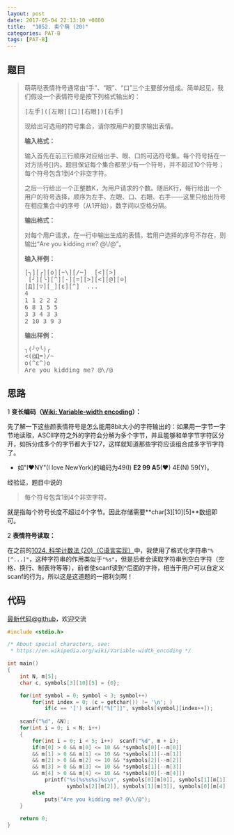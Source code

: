```yaml
---
layout: post
date: 2017-05-04 22:13:10 +0800
title:  "1052. 卖个萌 (20)"
categories: PAT-B
tags: [PAT-B]
---
```


## 题目

> <div id="problemContent">
> <p>
> 萌萌哒表情符号通常由“手”、“眼”、“口”三个主要部分组成。简单起见，我们假设一个表情符号是按下列格式输出的：</p>
> <pre>
> [左手]([左眼][口][右眼])[右手]
> </pre>
> <p>
> 现给出可选用的符号集合，请你按用户的要求输出表情。
> </p>
> <p><b>
> 输入格式：
> </b></p>
> <p>
> 输入首先在前三行顺序对应给出手、眼、口的可选符号集。每个符号括在一对方括号[]内。题目保证每个集合都至少有一个符号，并不超过10个符号；每个符号包含1到4个非空字符。
> </p>
> <p>
> 之后一行给出一个正整数K，为用户请求的个数。随后K行，每行给出一个用户的符号选择，顺序为左手、左眼、口、右眼、右手——这里只给出符号在相应集合中的序号（从1开始），数字间以空格分隔。
> </p>
> <p><b>
> 输出格式：
> </b></p>
> <p>
> 对每个用户请求，在一行中输出生成的表情。若用户选择的序号不存在，则输出“Are you kidding me? @\/@”。
> </p>
> <b>输入样例：</b><pre>
> [╮][╭][o][~\][/~]  [&lt;][&gt;]
>  [╯][╰][^][-][=][&gt;][&lt;][@][⊙]
> [Д][▽][_][ε][^]  ...
> 4
> 1 1 2 2 2
> 6 8 1 5 5
> 3 3 4 3 3
> 2 10 3 9 3
> </pre>
> <b>输出样例：</b><pre>
> ╮(╯▽╰)╭
> &lt;(@Д=)/~
> o(^ε^)o
> Are you kidding me? @\/@
> </pre>
> </div>

## 思路

1 **变长编码（[Wiki: Variable-width encoding](https://en.wikipedia.org/wiki/Variable-width_encoding)）：**

先了解一下这些颜表情符号是怎么能用8bit大小的字符输出的：如果用一字节一字节地读取，ASCII字符之外的字符会分解为多个字节，并且能够和单字节字符区分开，如拆分成多个的字节都大于127，这样就知道那些字符应该组合成多字节字符了。
- 如"I♥NY"(I love NewYork)的编码为49(I) **E2 99 A5**(♥) 4E(N) 59(Y)。

经验证，题目中说的
> 每个符号包含1到4个非空字符。

就是指每个符号长度不超过4个字节。因此存储需要**char[3][10][5]**数组即可。

2 **表情符号读取：**

在之前的[1024. 科学计数法 (20)（C语言实现）](http://www.jianshu.com/p/ba0282bb87a0)中，我使用了格式化字符串```"%[^...]"```，这种字符串的作用类似于`"%s"`，但是后者会读取字符串到空白字符（空格、换行、制表符等等），前者使scanf读到^后面的字符，相当于用户可以自定义scanf的行为。所以这是这道题的一把利剑啊！

## 代码

[最新代码@github](https://github.com/OliverLew/PAT/blob/master/PATBasic/1052.c)，欢迎交流
```c
#include <stdio.h>

/* About special characters, see:
 * https://en.wikipedia.org/wiki/Variable-width_encoding */

int main()
{
    int N, m[5];
    char c, symbols[3][10][5] = {0};

    for(int symbol = 0; symbol < 3; symbol++)
        for(int index = 0; (c = getchar()) != '\n'; )
            if(c == '[') scanf("%[^]]", symbols[symbol][index++]);
    
    scanf("%d", &N);
    for(int i = 0; i < N; i++)
    {
        for(int i = 0; i < 5; i++)  scanf("%d", m + i);
        if(m[0] > 0 && m[0] <= 10 && *symbols[0][--m[0]]
        && m[1] > 0 && m[1] <= 10 && *symbols[1][--m[1]]
        && m[2] > 0 && m[2] <= 10 && *symbols[2][--m[2]]
        && m[3] > 0 && m[3] <= 10 && *symbols[1][--m[3]]
        && m[4] > 0 && m[4] <= 10 && *symbols[0][--m[4]])
            printf("%s(%s%s%s)%s\n", symbols[0][m[0]], symbols[1][m[1]],
                   symbols[2][m[2]], symbols[1][m[3]], symbols[0][m[4]]);
        else
            puts("Are you kidding me? @\\/@");
    }
    
    return 0;
}

```